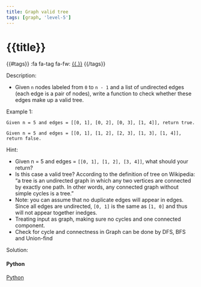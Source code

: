 ```yaml
---
title: Graph valid tree
tags: [graph, 'level-5']
---
```


# {{title}}

{{#tags}}
:fa fa-tag fa-fw: [{{.}}]({{tagspath}}/{{.}})
{{/tags}}

Description:

- Given `n` nodes labeled from `0` to `n - 1` and a list of undirected edges (each edge is a pair of nodes), write a function to check whether these edges make up a valid tree.

Example 1:

```text
Given n = 5 and edges = [[0, 1], [0, 2], [0, 3], [1, 4]], return true.

Given n = 5 and edges = [[0, 1], [1, 2], [2, 3], [1, 3], [1, 4]], return false.
```

Hint:

- Given n = 5 and edges = `[[0, 1], [1, 2], [3, 4]]`, what should your return?
- Is this case a valid tree? According to the definition of tree on Wikipedia: “a tree is an undirected graph in which any two vertices are connected by exactly one path. In other words, any connected graph without simple cycles is a tree.”
- Note: you can assume that no duplicate edges will appear in edges. Since all edges are undirected, `[0, 1]` is the same as `[1, 0]` and thus will not appear together inedges.
- Treating input as graph, making sure no cycles and one connected component.
- Check for cycle and connectness in Graph can be done by DFS, BFS and Union-find

Solution:

<!-- tabs:start -->
#### **Python**

[Python](../pycode/graph/graph-valid-tree.py ':include :type=code')
<!-- tabs:end -->

